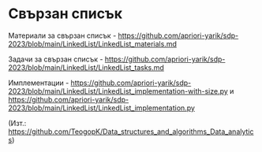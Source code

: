 # Свързан списък
Материали за свързан списък - https://github.com/apriori-yarik/sdp-2023/blob/main/LinkedList/LinkedList_materials.md

Задачи за свързан списък - https://github.com/apriori-yarik/sdp-2023/blob/main/LinkedList/LinkedList_tasks.md

Имплементации - https://github.com/apriori-yarik/sdp-2023/blob/main/LinkedList/LinkedList_implementation-with-size.py 
и
https://github.com/apriori-yarik/sdp-2023/blob/main/LinkedList/LinkedList_implementation.py

(Изт.: https://github.com/TeogopK/Data_structures_and_algorithms_Data_analytics)
